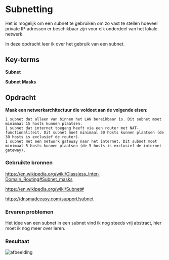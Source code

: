 # Subnetting

Het is mogelijk om een subnet te gebruiken om zo vast te stellen hoeveel private IP-adressen er beschikbaar zijn voor elk onderdeel van het lokale netwerk. 

In deze opdracht leer ik over het gebruik van een subnet.


## Key-terms

**Subnet**

**Subnet Masks**


## Opdracht

 **Maak een netwerkarchitectuur die voldoet aan de volgende eisen:**

    1 subnet dat alleen van binnen het LAN bereikbaar is. Dit subnet moet minimaal 15 hosts kunnen plaatsen.
    1 subnet dat internet toegang heeft via een router met NAT-functionaliteit. Dit subnet moet minimaal 30 hosts kunnen plaatsen (de 30 hosts is exclusief de router).
    1 subnet met een network gateway naar het internet. Dit subnet moet minimaal 5 hosts kunnen plaatsen (de 5 hosts is exclusief de internet gateway).


### Gebruikte bronnen

https://en.wikipedia.org/wiki/Classless_Inter-Domain_Routing#Subnet_masks

https://en.wikipedia.org/wiki/Subnet#

https://dnsmadeeasy.com/support/subnet



### Ervaren problemen

Het idee van een subnet in een subnet vind ik nog steeds vrij abstract, hier moet ik nog meer over leren.

### Resultaat

![afbeelding](https://github.com/techgrounds/techgrounds-Allardyg/assets/132412310/506569f3-eb0a-4c4b-b608-a1800f874c9c)

